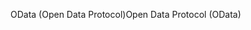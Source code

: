 <span data-ttu-id="08592-101">OData (Open Data Protocol)</span><span class="sxs-lookup"><span data-stu-id="08592-101">Open Data Protocol (OData)</span></span>